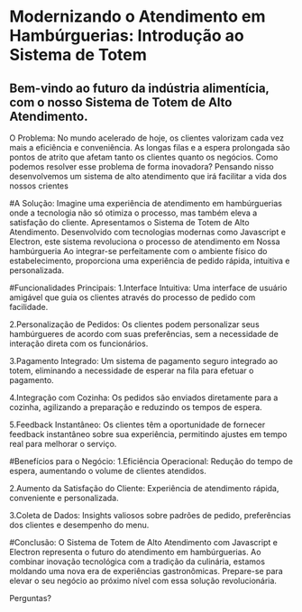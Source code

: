# Modernizando o Atendimento em Hambúrguerias: Introdução ao Sistema de Totem

## Bem-vindo ao futuro da indústria alimentícia, com o nosso Sistema de Totem de Alto Atendimento.

O Problema:
No mundo acelerado de hoje, os clientes valorizam cada vez mais a eficiência e conveniência. As longas filas e a espera prolongada são pontos de atrito que afetam tanto os clientes quanto os negócios. Como podemos resolver esse problema de forma inovadora?
Pensando nisso desenvolvemos um sistema de alto atendimento que irá facilitar a vida dos nossos crientes 

#A Solução:
Imagine uma experiência de atendimento em hambúrguerias onde a tecnologia não só otimiza o processo, mas também eleva a satisfação do cliente. Apresentamos o Sistema de Totem de Alto Atendimento. Desenvolvido com tecnologias modernas como Javascript e Electron, este sistema revoluciona o processo de atendimento em Nossa hambúrgueria  Ao integrar-se perfeitamente com o ambiente físico do estabelecimento, proporciona uma experiência de pedido rápida, intuitiva e personalizada.


#Funcionalidades Principais:
1.Interface Intuitiva: Uma interface de usuário amigável que guia os clientes através do processo de pedido com facilidade.

2.Personalização de Pedidos: Os clientes podem personalizar seus hambúrgueres de acordo com suas preferências, sem a necessidade de interação direta com os funcionários.

3.Pagamento Integrado: Um sistema de pagamento seguro integrado ao totem, eliminando a necessidade de esperar na fila para efetuar o pagamento.

4.Integração com Cozinha: Os pedidos são enviados diretamente para a cozinha, agilizando a preparação e reduzindo os tempos de espera.

5.Feedback Instantâneo: Os clientes têm a oportunidade de fornecer feedback instantâneo sobre sua experiência, permitindo ajustes em tempo real para melhorar o serviço.


#Benefícios para o Negócio:
1.Eficiência Operacional: Redução do tempo de espera, aumentando o volume de clientes atendidos.

2.Aumento da Satisfação do Cliente: Experiência de atendimento rápida, conveniente e personalizada.

3.Coleta de Dados: Insights valiosos sobre padrões de pedido, preferências dos clientes e desempenho do menu.


#Conclusão:
O Sistema de Totem de Alto Atendimento com Javascript e Electron representa o futuro do atendimento em hambúrguerias. Ao combinar inovação tecnológica com a tradição da culinária, estamos moldando uma nova era de experiências gastronômicas. Prepare-se para elevar o seu negócio ao próximo nível com essa solução revolucionária.

Perguntas?

